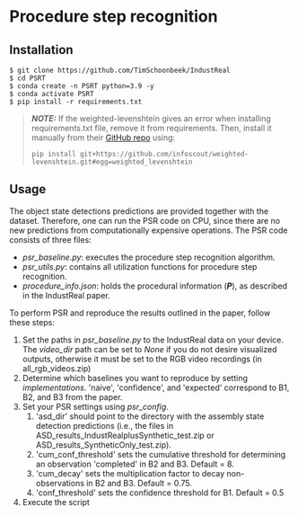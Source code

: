 # Procedure step recognition 

## Installation 

```
$ git clone https://github.com/TimSchoonbeek/IndustReal
$ cd PSRT
$ conda create -n PSRT python=3.9 -y
$ conda activate PSRT
$ pip install -r requirements.txt
```
> **_NOTE:_**  If the weighted-levenshtein gives an error when installing requirements.txt file, remove it from requirements. Then, install it manually from their [GitHub repo](https://github.com/infoscout/weighted-levenshtein) using:
> ```
> pip install git+https://github.com/infoscout/weighted-levenshtein.git#egg=weighted_levenshtein
> ```

## Usage

The object state detections predictions are provided together with the dataset. Therefore, one can run the PSR code on CPU, since there are no new predictions from computationally expensive operations. The PSR code consists of three files:
* *psr_baseline.py*: executes the procedure step recognition algorithm.
* *psr_utils.py*: contains all utilization functions for procedure step recognition.
* *procedure_info.json*: holds the procedural information (***P***), as described in the IndustReal paper.

To perform PSR and reproduce the results outlined in the paper, follow these steps:

1. Set the paths in *psr_baseline.py* to the IndustReal data on your device. The *video_dir* path can be set to *None* if you do not desire visualized outputs, otherwise it must be set to the RGB video recordings (in all_rgb_videos.zip)
2. Determine which baselines you want to reproduce by setting *implementations*. 'naive', 'confidence', and 'expected' correspond to B1, B2, and B3 from the paper. 
3. Set your PSR settings using *psr_config*.
    1. 'asd_dir' should point to the directory with the assembly state detection predictions (i.e., the files in ASD_results_IndustRealplusSynthetic_test.zip or ASD_results_SyntheticOnly_test.zip).
    2. 'cum_conf_threshold' sets the cumulative threshold for determining an observation 'completed' in B2 and B3. Default = 8.
    3. 'cum_decay' sets the multiplication factor to decay non-observations in B2 and B3. Default = 0.75.
    4. 'conf_threshold' sets the confidence threshold for B1. Default = 0.5
5. Execute the script
